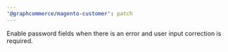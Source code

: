 ```yaml
---
'@graphcommerce/magento-customer': patch
---
```


Enable password fields when there is an error and user input correction is required.
